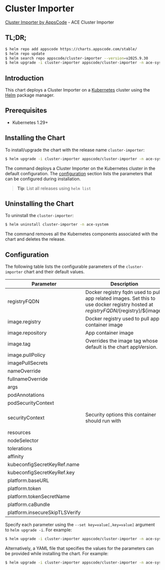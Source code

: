 # Cluster Importer

[Cluster Importer by AppsCode](https://github.com/appscode-cloud) - ACE Cluster Importer

## TL;DR;

```bash
$ helm repo add appscode https://charts.appscode.com/stable/
$ helm repo update
$ helm search repo appscode/cluster-importer --version=v2025.9.30
$ helm upgrade -i cluster-importer appscode/cluster-importer -n ace-system --create-namespace --version=v2025.9.30
```

## Introduction

This chart deploys a Cluster Importer on a [Kubernetes](http://kubernetes.io) cluster using the [Helm](https://helm.sh) package manager.

## Prerequisites

- Kubernetes 1.29+

## Installing the Chart

To install/upgrade the chart with the release name `cluster-importer`:

```bash
$ helm upgrade -i cluster-importer appscode/cluster-importer -n ace-system --create-namespace --version=v2025.9.30
```

The command deploys a Cluster Importer on the Kubernetes cluster in the default configuration. The [configuration](#configuration) section lists the parameters that can be configured during installation.

> **Tip**: List all releases using `helm list`

## Uninstalling the Chart

To uninstall the `cluster-importer`:

```bash
$ helm uninstall cluster-importer -n ace-system
```

The command removes all the Kubernetes components associated with the chart and deletes the release.

## Configuration

The following table lists the configurable parameters of the `cluster-importer` chart and their default values.

|           Parameter            |                                                             Description                                                              |                                                                    Default                                                                     |
|--------------------------------|--------------------------------------------------------------------------------------------------------------------------------------|------------------------------------------------------------------------------------------------------------------------------------------------|
| registryFQDN                   | Docker registry fqdn used to pull app related images. Set this to use docker registry hosted at ${registryFQDN}/${registry}/${image} | <code>ghcr.io</code>                                                                                                                           |
| image.registry                 | Docker registry used to pull app container image                                                                                     | <code>appscode</code>                                                                                                                          |
| image.repository               | App container image                                                                                                                  | <code>ace</code>                                                                                                                               |
| image.tag                      | Overrides the image tag whose default is the chart appVersion.                                                                       | <code>""</code>                                                                                                                                |
| image.pullPolicy               |                                                                                                                                      | <code>Always</code>                                                                                                                            |
| imagePullSecrets               |                                                                                                                                      | <code>[]</code>                                                                                                                                |
| nameOverride                   |                                                                                                                                      | <code>""</code>                                                                                                                                |
| fullnameOverride               |                                                                                                                                      | <code>""</code>                                                                                                                                |
| args                           |                                                                                                                                      | <code>[]</code>                                                                                                                                |
| podAnnotations                 |                                                                                                                                      | <code>{}</code>                                                                                                                                |
| podSecurityContext             |                                                                                                                                      | <code>{}</code>                                                                                                                                |
| securityContext                | Security options this container should run with                                                                                      | <code>{"allowPrivilegeEscalation":false,"capabilities":{"drop":["ALL"]},"runAsNonRoot":true,"seccompProfile":{"type":"RuntimeDefault"}}</code> |
| resources                      |                                                                                                                                      | <code>{}</code>                                                                                                                                |
| nodeSelector                   |                                                                                                                                      | <code>{}</code>                                                                                                                                |
| tolerations                    |                                                                                                                                      | <code>[]</code>                                                                                                                                |
| affinity                       |                                                                                                                                      | <code>{}</code>                                                                                                                                |
| kubeconfigSecretKeyRef.name    |                                                                                                                                      | <code>""</code>                                                                                                                                |
| kubeconfigSecretKeyRef.key     |                                                                                                                                      | <code>""</code>                                                                                                                                |
| platform.baseURL               |                                                                                                                                      | <code>""</code>                                                                                                                                |
| platform.token                 |                                                                                                                                      | <code>""</code>                                                                                                                                |
| platform.tokenSecretName       |                                                                                                                                      | <code>""</code>                                                                                                                                |
| platform.caBundle              |                                                                                                                                      | <code>""</code>                                                                                                                                |
| platform.insecureSkipTLSVerify |                                                                                                                                      | <code>false</code>                                                                                                                             |


Specify each parameter using the `--set key=value[,key=value]` argument to `helm upgrade -i`. For example:

```bash
$ helm upgrade -i cluster-importer appscode/cluster-importer -n ace-system --create-namespace --version=v2025.9.30 --set registryFQDN=ghcr.io
```

Alternatively, a YAML file that specifies the values for the parameters can be provided while
installing the chart. For example:

```bash
$ helm upgrade -i cluster-importer appscode/cluster-importer -n ace-system --create-namespace --version=v2025.9.30 --values values.yaml
```
